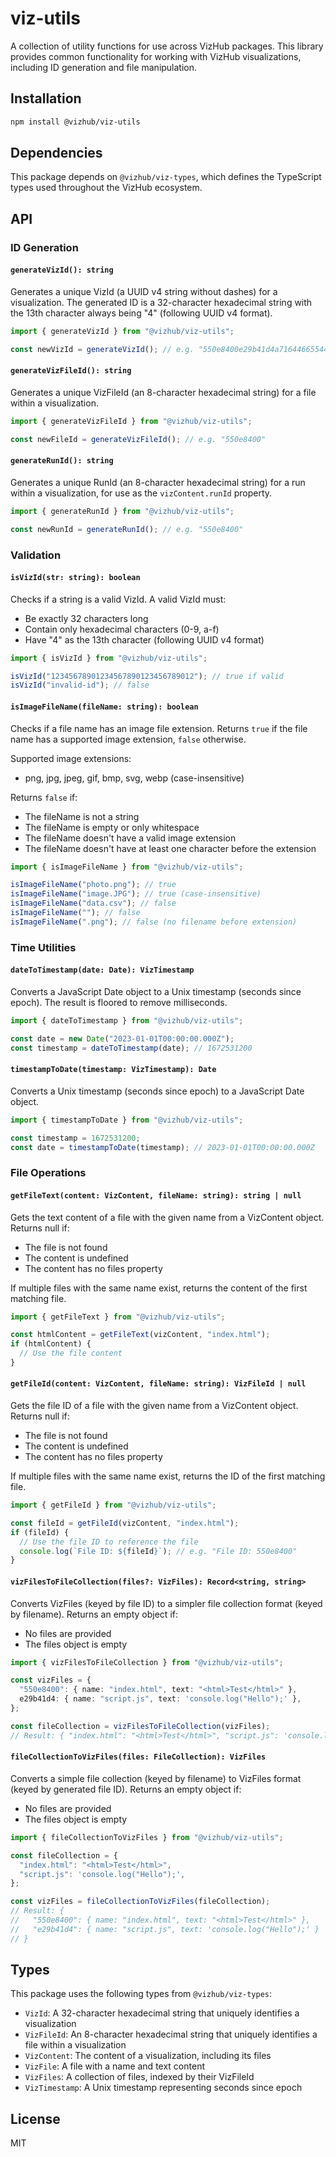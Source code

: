 # viz-utils

A collection of utility functions for use across VizHub packages. This library provides common functionality for working with VizHub visualizations, including ID generation and file manipulation.

## Installation

```bash
npm install @vizhub/viz-utils
```

## Dependencies

This package depends on `@vizhub/viz-types`, which defines the TypeScript types used throughout the VizHub ecosystem.

## API

### ID Generation

#### `generateVizId(): string`

Generates a unique VizId (a UUID v4 string without dashes) for a visualization. The generated ID is a 32-character hexadecimal string with the 13th character always being "4" (following UUID v4 format).

```typescript
import { generateVizId } from "@vizhub/viz-utils";

const newVizId = generateVizId(); // e.g. "550e8400e29b41d4a716446655440000"
```

#### `generateVizFileId(): string`

Generates a unique VizFileId (an 8-character hexadecimal string) for a file within a visualization.

```typescript
import { generateVizFileId } from "@vizhub/viz-utils";

const newFileId = generateVizFileId(); // e.g. "550e8400"
```

#### `generateRunId(): string`

Generates a unique RunId (an 8-character hexadecimal string) for a run within a visualization, for use as the `vizContent.runId` property.

```typescript
import { generateRunId } from "@vizhub/viz-utils";

const newRunId = generateRunId(); // e.g. "550e8400"
```

### Validation

#### `isVizId(str: string): boolean`

Checks if a string is a valid VizId. A valid VizId must:

- Be exactly 32 characters long
- Contain only hexadecimal characters (0-9, a-f)
- Have "4" as the 13th character (following UUID v4 format)

```typescript
import { isVizId } from "@vizhub/viz-utils";

isVizId("12345678901234567890123456789012"); // true if valid
isVizId("invalid-id"); // false
```

#### `isImageFileName(fileName: string): boolean`

Checks if a file name has an image file extension. Returns `true` if the file name has a supported image extension, `false` otherwise.

Supported image extensions:

- png, jpg, jpeg, gif, bmp, svg, webp (case-insensitive)

Returns `false` if:

- The fileName is not a string
- The fileName is empty or only whitespace
- The fileName doesn't have a valid image extension
- The fileName doesn't have at least one character before the extension

```typescript
import { isImageFileName } from "@vizhub/viz-utils";

isImageFileName("photo.png"); // true
isImageFileName("image.JPG"); // true (case-insensitive)
isImageFileName("data.csv"); // false
isImageFileName(""); // false
isImageFileName(".png"); // false (no filename before extension)
```

### Time Utilities

#### `dateToTimestamp(date: Date): VizTimestamp`

Converts a JavaScript Date object to a Unix timestamp (seconds since epoch). The result is floored to remove milliseconds.

```typescript
import { dateToTimestamp } from "@vizhub/viz-utils";

const date = new Date("2023-01-01T00:00:00.000Z");
const timestamp = dateToTimestamp(date); // 1672531200
```

#### `timestampToDate(timestamp: VizTimestamp): Date`

Converts a Unix timestamp (seconds since epoch) to a JavaScript Date object.

```typescript
import { timestampToDate } from "@vizhub/viz-utils";

const timestamp = 1672531200;
const date = timestampToDate(timestamp); // 2023-01-01T00:00:00.000Z
```

### File Operations

#### `getFileText(content: VizContent, fileName: string): string | null`

Gets the text content of a file with the given name from a VizContent object.
Returns null if:

- The file is not found
- The content is undefined
- The content has no files property

If multiple files with the same name exist, returns the content of the first matching file.

```typescript
import { getFileText } from "@vizhub/viz-utils";

const htmlContent = getFileText(vizContent, "index.html");
if (htmlContent) {
  // Use the file content
}
```

#### `getFileId(content: VizContent, fileName: string): VizFileId | null`

Gets the file ID of a file with the given name from a VizContent object.
Returns null if:

- The file is not found
- The content is undefined
- The content has no files property

If multiple files with the same name exist, returns the ID of the first matching file.

```typescript
import { getFileId } from "@vizhub/viz-utils";

const fileId = getFileId(vizContent, "index.html");
if (fileId) {
  // Use the file ID to reference the file
  console.log(`File ID: ${fileId}`); // e.g. "File ID: 550e8400"
}
```

#### `vizFilesToFileCollection(files?: VizFiles): Record<string, string>`

Converts VizFiles (keyed by file ID) to a simpler file collection format (keyed by filename).
Returns an empty object if:

- No files are provided
- The files object is empty

```typescript
import { vizFilesToFileCollection } from "@vizhub/viz-utils";

const vizFiles = {
  "550e8400": { name: "index.html", text: "<html>Test</html>" },
  e29b41d4: { name: "script.js", text: 'console.log("Hello");' },
};

const fileCollection = vizFilesToFileCollection(vizFiles);
// Result: { "index.html": "<html>Test</html>", "script.js": 'console.log("Hello");' }
```

#### `fileCollectionToVizFiles(files: FileCollection): VizFiles`

Converts a simple file collection (keyed by filename) to VizFiles format (keyed by generated file ID).
Returns an empty object if:

- No files are provided
- The files object is empty

```typescript
import { fileCollectionToVizFiles } from "@vizhub/viz-utils";

const fileCollection = {
  "index.html": "<html>Test</html>",
  "script.js": 'console.log("Hello");',
};

const vizFiles = fileCollectionToVizFiles(fileCollection);
// Result: {
//   "550e8400": { name: "index.html", text: "<html>Test</html>" },
//   "e29b41d4": { name: "script.js", text: 'console.log("Hello");' }
// }
```

## Types

This package uses the following types from `@vizhub/viz-types`:

- `VizId`: A 32-character hexadecimal string that uniquely identifies a visualization
- `VizFileId`: An 8-character hexadecimal string that uniquely identifies a file within a visualization
- `VizContent`: The content of a visualization, including its files
- `VizFile`: A file with a name and text content
- `VizFiles`: A collection of files, indexed by their VizFileId
- `VizTimestamp`: A Unix timestamp representing seconds since epoch

## License

MIT
